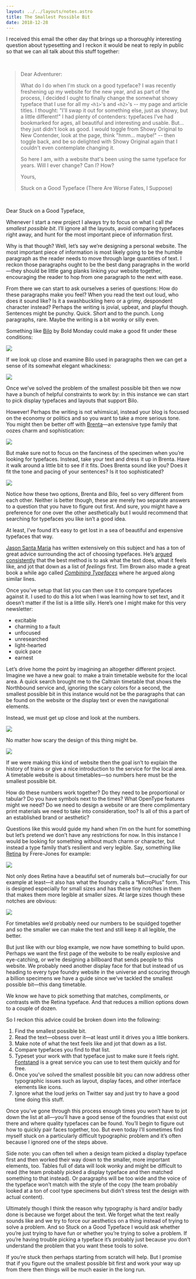 ```yaml
---
layout: ../../layouts/notes.astro
title: The Smallest Possible Bit
date: 2018-12-28
---
```


I received this email the other day that brings up a thoroughly interesting question about typesetting and I reckon it would be neat to reply in public so that we can all talk about this stuff together:

<br />

> Dear Adventurer:
>
> What do I do when I'm stuck on a good typeface? I was recently freshening up my website for the new year, and as part of the process, I decided I ought to finally change the somewhat showy typeface that I use for all my `<h1>`'s and `<h2>`'s -- my page and article titles. I thought: "I'll swap it out for something else, just as showy, but a little different!" I had plenty of contenders: typefaces I've had bookmarked for ages, all beautiful and interesting and usable. But… they just didn't look as good. I would toggle from Showy Original to New Contender, look at the page, think "hmm… maybe!" -- then toggle back, and be so delighted with Showy Original again that I couldn't even contemplate changing it.
>
> So here I am, with a website that's been using the same typeface for years. Will I ever change? Can I? How?
>
> Yours,
>
> Stuck on a Good Typeface (There Are Worse Fates, I Suppose)

<br />

Dear Stuck on a Good Typeface,

Whenever I start a new project I always try to focus on what I call _the smallest possible bit_. I’ll ignore all the layouts, avoid comparing typefaces right away, and hunt for the most important piece of information first.

Why is that though? Well, let’s say we’re designing a personal website. The most important piece of information is most likely going to be the humble paragraph as the reader needs to move through large quantities of text. I reckon those paragraphs ought to be the best dang paragraphs in the world—they should be little gang planks linking your website together, encouraging the reader to hop from one paragraph to the next with ease.

From there we can start to ask ourselves a series of questions: How do these paragraphs make you feel? When you read the text out loud, who does it sound like? Is it a swashbuckling hero or a grimy, despondent character instead? Perhaps the writing is jovial, upbeat, and playful though. Sentences might be punchy. Quick. Short and to the punch. Long paragraphs, rare. Maybe the writing is a bit wonky or silly even.

Something like [Bilo](https://www.boldmonday.com/typefaces/bilo/) by Bold Monday could make a good fit under these conditions:

![](https://buttondown.s3.us-west-2.amazonaws.com/images/f1aad75f-5cbc-4231-90a7-dc1ef4c41daf.png)

If we look up close and examine Bilo used in paragraphs then we can get a sense of its somewhat elegant whackiness:

![](https://buttondown.s3.us-west-2.amazonaws.com/images/4b1d1888-ad41-425c-91d1-1f3124a80ffe.png)

Once we’ve solved the problem of the smallest possible bit then we now have a bunch of helpful constraints to work by: in this instance we can start to pick display typefaces and layouts that support Bilo.

However! Perhaps the writing is not whimsical, instead your blog is focused on the economy or politics and so you want to take a more serious tone. You might then be better off with [Brenta](https://store.typenetwork.com/foundry/ludwigtype/fonts/brenta)—an extensive type family that oozes charm and sophistication:

![](https://buttondown.s3.us-west-2.amazonaws.com/images/90c9470a-a231-4eae-80b7-010791a70492.png)

But make sure not to focus on the fanciness of the specimen when you’re looking for typefaces. Instead, take your text and dress it up in Brenta. Have it walk around a little bit to see if it fits. Does Brenta sound like you? Does it fit the tone and pacing of your sentences? Is it too sophisticated?

![](https://buttondown.s3.us-west-2.amazonaws.com/images/3b9b8ec4-adf4-40d8-b4a8-4b0cf4e8c4b4.png)

Notice how these two options, Brenta and Bilo, feel so very different from each other. Neither is better though, these are merely two separate answers to a question that you have to figure out first. And sure, you might have a preference for one over the other aesthetically but I would recommend that searching for typefaces you like isn’t a good idea.

At least, I’ve found it’s easy to get lost in a sea of beautiful and expensive typefaces that way.

[Jason Santa Maria](http://jasonsantamaria.com/) has written extensively on this subject and has a ton of great advice surrounding the act of choosing typefaces. He’s [argued consistently](https://vimeo.com/34178417) that the best method is to ask what the text does, what it feels like, and jot that down as a list of _feelings_ first. Tim Brown also made a great book a while ago called _[Combining Typefaces](https://blog.typekit.com/2016/04/29/combining-typefaces-free-guide-to-great-typography/)_ where he argued along similar lines.

Once you’ve setup that list you can then use it to compare typefaces against it. I used to do this a lot when I was learning how to set text, and it doesn’t matter if the list is a little silly. Here’s one I might make for this very newsletter:

- excitable
- charming to a fault
- unfocused
- unresearched
- light-hearted
- quick pace
- earnest

Let’s drive home the point by imagining an altogether different project. Imagine we have a new goal: to make a train timetable website for the local area. A quick search brought me to the Caltrain timetable that shows the Northbound service and, ignoring the scary colors for a second, the smallest possible bit in this instance would not be the paragraphs that can be found on the website or the display text or even the navigational elements.

Instead, we must get up close and look at the numbers.

![](https://buttondown.s3.us-west-2.amazonaws.com/images/fe07c1b1-c855-4ed5-b5ca-a8af016e75f9.png)

No matter how scary the design of this thing might be.

![](https://buttondown.s3.us-west-2.amazonaws.com/images/2a60b4d9-aff4-4e9a-8461-ec55a81a0e02.png)

If we were making this kind of website then the goal isn’t to explain the history of trains or give a nice introduction to the service for the local area. A timetable website is about timetables—so numbers here must be the smallest possible bit.

How do these numbers work together? Do they need to be proportional or tabular? Do you have symbols next to the times? What OpenType features might we need? Do we need to design a website or are there complimentary print materials we need to take into consideration, too? Is all of this a part of an established brand or aesthetic?

Questions like this would guide my hand when I’m on the hunt for something but let’s pretend we don’t have any restrictions for now. In this instance I would be looking for something without much charm or character, but instead a type family that’s resilient and very legible. Say, something like [Retina](https://frerejones.com/families/retina) by Frere-Jones for example:

![](https://buttondown.s3.us-west-2.amazonaws.com/images/7a65be7f-997b-4f6c-a401-b5c9a9087b7b.png)

Not only does Retina have a beautiful set of numerals but—crucially for our example at least—it also has what the foundry calls a “MicroPlus” form. This is designed especially for small sizes and has these tiny notches in them that makes them more legible at smaller sizes. At large sizes though these notches are obvious:

![](https://buttondown.s3.us-west-2.amazonaws.com/images/fb5b54e0-8046-4521-afe1-5008b97653dc.png)

For timetables we’d probably need our numbers to be squidged together and so the smaller we can make the text and still keep it all legible, the better.

But just like with our blog example, we now have something to build upon. Perhaps we want the first page of the website to be really explosive and eye-catching, or we’re designing a billboard that sends people to this website. We probably need another display face for that but instead of us heading to every type foundry website in the universe and scouring through a billion specimens we have a guide since we’ve tackled the smallest possible bit—this dang timetable.

We know we have to pick something that matches, compliments, or contrasts with the Retina typeface. And that reduces a million options down to a couple of dozen.

So I reckon this advice could be broken down into the following:

1. Find the smallest possible bit.
2. Read the text—obsess over it—at least until it drives you a little bonkers.
3. Make note of what the text feels like and jot that down as a list.
4. Compare typefaces you find to that list.
5. Typeset your work with that typeface just to make sure it feels right. [Fontstand](https://fontstand.com/) is a great service you can use to test them quickly and for free.
6. Once you’ve solved the smallest possible bit you can now address other typographic issues such as layout, display faces, and other interface elements like icons.
7. Ignore what the loud jerks on Twitter say and just try to have a good time doing this stuff.

Once you’ve gone through this process enough times you won’t have to jot down the list at all—you’ll have a good sense of the foundries that exist out there and where quality typefaces can be found. You’ll begin to figure out how to quickly pair faces together, too. But even today I’ll sometimes find myself stuck on a particularly difficult typographic problem and it’s often because I ignored one of the steps above.

Side note: you can often tell when a design team picked a display typeface first and then worked their way down to the smaller, more important elements, too. Tables full of data will look wonky and might be difficult to read (the team probably picked a display typeface and then matched something to that instead). Or paragraphs will be too wide and the voice of the typeface won’t match with the style of the copy (the team probably looked at a ton of cool type specimens but didn’t stress test the design with actual content).

Ultimately though I think the reason why typography is hard and/or badly done is because we forget about the text. We forget what the text really sounds like and we try to force our aesthetics on a thing instead of trying to solve a problem. And so Stuck on a Good Typeface I would ask whether you’re just trying to have fun or whether you’re trying to solve a problem. If you’re having trouble picking a typeface it’s probably just because you don’t understand the problem that you want these tools to solve.

If you’re stuck then perhaps starting from scratch will help. But I promise that if you figure out the smallest possible bit first and work your way up from there then things will be much easier in the long run.
